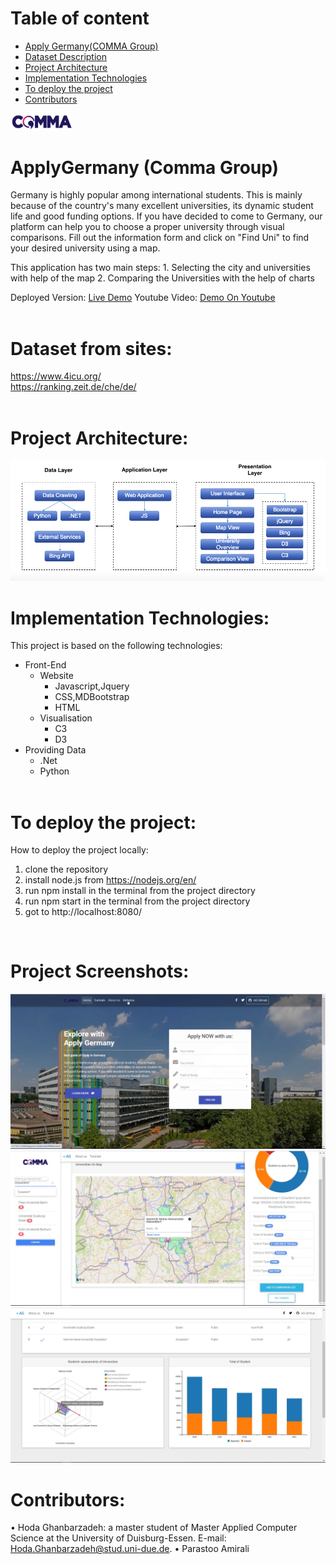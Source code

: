 # Table of content 
- [Apply Germany(COMMA Group)](#headers)
- [Dataset Description](#headers1)
- [Project Architecture](#headers2)
- [Implementation Technologies](#headers3)
- [To deploy the project](#headers4)
- [Contributors](#headers5)

<a name="headers"/>  
<img src="app/src/style/Logo.png" width="100" />
<br>

# ApplyGermany (Comma Group)
Germany is highly popular among international students. This is mainly because of the country's many excellent universities, its dynamic student life and good funding options. If you have decided to come to Germany, our platform can help you to choose a proper university through visual comparisons.
Fill out the information form and click on "Find Uni" to find your desired university using a map.

This application has two main steps: 1. Selecting the city and universities with help of the map 
                                     2. Comparing the Universities with the help of charts

Deployed Version: <a href="http://applygermany.byethost16.com/">Live Demo</a>
Youtube Video: <a href="https://youtu.be/nDY0AahGktQ">Demo On Youtube</a>    
<br>

<a name="headers1"/> 

# Dataset from sites: 
  <a href="https://www.4icu.org/">https://www.4icu.org/</a>   
  <a href="https://ranking.zeit.de/che/de/">https://ranking.zeit.de/che/de/</a>   
  <br>

<a name="headers2"/>  

# Project Architecture:
<img src="Data/ArchitectureApp.png" >
<br>

<a name="headers3"/>

# Implementation Technologies:
This project is based on the following technologies:

* Front-End
  + Website
    + Javascript,Jquery
    + CSS,MDBootstrap
    + HTML
  + Visualisation
    + C3
    + D3
* Providing Data
  + .Net
  + Python
  <br>

<a name="headers4"/>

# To deploy the project:
How to deploy the project locally:

  1. clone the repository
  2. install node.js from https://nodejs.org/en/
  3. run npm install in the terminal from the project directory
  4. run npm start in the terminal from the project directory
  5. got to http://localhost:8080/
<br>

#  Project Screenshots:
<img src="app/src/style/page1.png" />
<img src="app/src/style/Page2.png" />
<img src="app/src/style/Page3.png" />
<br>

<a name="headers5"/>

#  Contributors:
•	Hoda Ghanbarzadeh: a master student of Master Applied Computer Science at the University of Duisburg-Essen. E-mail: Hoda.Ghanbarzadeh@stud.uni-due.de.
•	Parastoo Amirali
